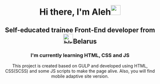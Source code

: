 <h1 align="center">Hi there, I'm Aleh<img src="https://github.com/blackcater/blackcater/raw/main/images/Hi.gif" height="32"/></h1>
<h2 align="center">Self-educated trainee Front-End developer from<img src="https://c.tenor.com/eu6gSkazFNsAAAAC/belarus-flag.gif" alt="blr" height="32" />Belarus</h2>
<h3 align="center">I'm currently learning HTML, CSS and JS</h3>
<p align="center">This project is created based on GULP and developed using HTML, CSS(SCSS) and some JS scripts to make the page alive. Also, you will find mobile adaptive site version.</p>
